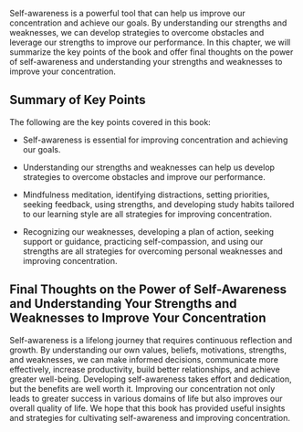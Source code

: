 
Self-awareness is a powerful tool that can help us improve our concentration and achieve our goals. By understanding our strengths and weaknesses, we can develop strategies to overcome obstacles and leverage our strengths to improve our performance. In this chapter, we will summarize the key points of the book and offer final thoughts on the power of self-awareness and understanding your strengths and weaknesses to improve your concentration.

Summary of Key Points
---------------------

The following are the key points covered in this book:

* Self-awareness is essential for improving concentration and achieving our goals.

* Understanding our strengths and weaknesses can help us develop strategies to overcome obstacles and improve our performance.

* Mindfulness meditation, identifying distractions, setting priorities, seeking feedback, using strengths, and developing study habits tailored to our learning style are all strategies for improving concentration.

* Recognizing our weaknesses, developing a plan of action, seeking support or guidance, practicing self-compassion, and using our strengths are all strategies for overcoming personal weaknesses and improving concentration.

Final Thoughts on the Power of Self-Awareness and Understanding Your Strengths and Weaknesses to Improve Your Concentration
---------------------------------------------------------------------------------------------------------------------------

Self-awareness is a lifelong journey that requires continuous reflection and growth. By understanding our own values, beliefs, motivations, strengths, and weaknesses, we can make informed decisions, communicate more effectively, increase productivity, build better relationships, and achieve greater well-being. Developing self-awareness takes effort and dedication, but the benefits are well worth it. Improving our concentration not only leads to greater success in various domains of life but also improves our overall quality of life. We hope that this book has provided useful insights and strategies for cultivating self-awareness and improving concentration.